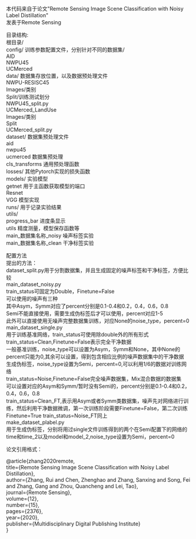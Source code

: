 本代码来自于论文"Remote Sensing Image Scene Classification with Noisy Label Distillation"  
发表于Remote Sensing  

目录结构:  
根目录/   
        config/ 训练参数配置文件，分别针对不同的数据集/  
                AID  
                NWPU45  
                UCMerced  
        data/ 数据集存放位置，以及数据预处理文件  
                NWPU-RESISC45  
                                                Images/类别  
                                                Split/训练测试划分  
                                                NWPU45_split.py  
                UCMerced_LandUse  
                                                Images/类别  
                                                Split  
                                                UCMerced_split.py  
        dataset/ 数据集预处理文件   
                aid  
                nwpu45    
                ucmerced 数据集预处理    
                cls_transforms 通用预处理函数    
        losses/ 其他Pytorch实现的损失函数   
        models/ 实验模型    
                getnet 用于主函数获取模型的端口    
                Resnet    
                VGG 模型实现    
        runs/ 用于记录实验结果   
        utils/    
                progress_bar 进度条显示    
                utils 精度测量，模型保存函数等   
        main_数据集名称_noisy 噪声标签实验    
        main_数据集名称_clean 干净标签实验    

配置方法   
        提出的方法：   
                dataset_split.py用于分割数据集，并且生成固定的噪声标签和干净标签，方便比较   
                main_dataset_noisy.py   
                        train_status可固定为Double，Finetune=False   
                        可以使用的噪声有三种  
                        其中Asym，Symm对应了percent分别是0.1-0.4和0.2，0.4，0.6，0.8   
                        Semi不能直接使用，需要生成伪标签后才可以使用，percent对应1-5  
                        此外可以直接使用无噪声完整数据集训练，对应None的noise_type，percent=0   
                main_dataset_single.py  
                        用于训练基准网络，train_status可使用除double外的所有形式   
                        train_status=Clean,Finetune=False表示完全干净数据   
                                一般基准训练，noise_type可以设置为Asym，Symm和None，其中None的percent只能为0,其余可以设置，得到包含相应比例的噪声数据集中的干净数据   
                                生成伪标签，noise_type设置为Semi，percent=0,可以利用1/6的数据对训练网络   
                        train_status=Noise,Finetune=False完全噪声数据集，Mix混合数据的数据集   
                                可以设置对应的Asym和Symm/暂时没有Semi的，percent分别是0.1-0.4和0.2，0.4，0.6，0.8   
                        train_status=Clean_FT,表示用Asym或者Symm类数据集，噪声先对网络进行训练，然后利用干净数据微调，第一次训练阶段需要Finetune=False，第二次训练Finetune=True
                        train_status=Noise_FT同上   
                make_dataset_plabel.py    
                        用于生成伪标签，分别将用过single文件训练得到的两个在Semi配置下的网络的time和time_2以及model和model_2,noise_type设置为Semi，percent=0   



论文引用格式：  

@article{zhang2020remote,   
  title={Remote Sensing Image Scene Classification with Noisy Label Distillation},   
  author={Zhang, Rui and Chen, Zhenghao and Zhang, Sanxing and Song, Fei and Zhang, Gang and Zhou, Quancheng and Lei, Tao},   
  journal={Remote Sensing},   
  volume={12},   
  number={15},   
  pages={2376},   
  year={2020},   
  publisher={Multidisciplinary Digital Publishing Institute}   
}   
